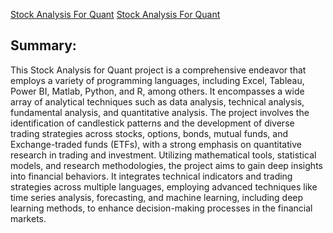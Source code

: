 
[Stock Analysis For Quant](Quant.md)
[Stock Analysis For Quant](https://github.com/LastAncientOne/Stock_Analysis_For_Quant)  

## Summary:
This Stock Analysis for Quant project is a comprehensive endeavor that employs a variety of programming languages, including Excel, Tableau, Power BI, Matlab, Python, and R, among others. It encompasses a wide array of analytical techniques such as data analysis, technical analysis, fundamental analysis, and quantitative analysis. The project involves the identification of candlestick patterns and the development of diverse trading strategies across stocks, options, bonds, mutual funds, and Exchange-traded funds (ETFs), with a strong emphasis on quantitative research in trading and investment. Utilizing mathematical tools, statistical models, and research methodologies, the project aims to gain deep insights into financial behaviors. It integrates technical indicators and trading strategies across multiple languages, employing advanced techniques like time series analysis, forecasting, and machine learning, including deep learning methods, to enhance decision-making processes in the financial markets. 

